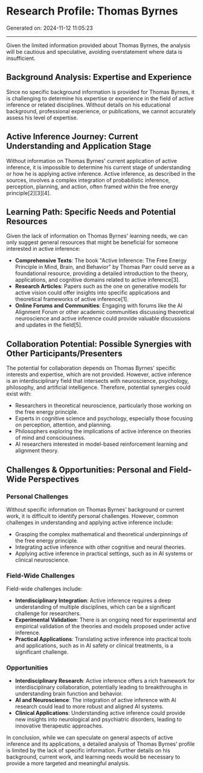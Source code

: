 # Research Profile: Thomas Byrnes

Generated on: 2024-11-12 11:05:23

---

Given the limited information provided about Thomas Byrnes, the analysis will be cautious and speculative, avoiding overstatement where data is insufficient.

## Background Analysis: Expertise and Experience
Since no specific background information is provided for Thomas Byrnes, it is challenging to determine his expertise or experience in the field of active inference or related disciplines. Without details on his educational background, professional experience, or publications, we cannot accurately assess his level of expertise.

## Active Inference Journey: Current Understanding and Application Stage
Without information on Thomas Byrnes' current application of active inference, it is impossible to determine his current stage of understanding or how he is applying active inference. Active inference, as described in the sources, involves a complex integration of probabilistic inference, perception, planning, and action, often framed within the free energy principle[2][3][4].

## Learning Path: Specific Needs and Potential Resources
Given the lack of information on Thomas Byrnes' learning needs, we can only suggest general resources that might be beneficial for someone interested in active inference:

- **Comprehensive Texts**: The book "Active Inference: The Free Energy Principle in Mind, Brain, and Behavior" by Thomas Parr could serve as a foundational resource, providing a detailed introduction to the theory, applications, and cognitive domains related to active inference[3].
- **Research Articles**: Papers such as the one on generative models for active vision could offer insights into specific applications and theoretical frameworks of active inference[1].
- **Online Forums and Communities**: Engaging with forums like the AI Alignment Forum or other academic communities discussing theoretical neuroscience and active inference could provide valuable discussions and updates in the field[5].

## Collaboration Potential: Possible Synergies with Other Participants/Presenters
The potential for collaboration depends on Thomas Byrnes' specific interests and expertise, which are not provided. However, active inference is an interdisciplinary field that intersects with neuroscience, psychology, philosophy, and artificial intelligence. Therefore, potential synergies could exist with:
- Researchers in theoretical neuroscience, particularly those working on the free energy principle.
- Experts in cognitive science and psychology, especially those focusing on perception, attention, and planning.
- Philosophers exploring the implications of active inference on theories of mind and consciousness.
- AI researchers interested in model-based reinforcement learning and alignment theory.

## Challenges & Opportunities: Personal and Field-Wide Perspectives
### Personal Challenges
Without specific information on Thomas Byrnes' background or current work, it is difficult to identify personal challenges. However, common challenges in understanding and applying active inference include:
- Grasping the complex mathematical and theoretical underpinnings of the free energy principle.
- Integrating active inference with other cognitive and neural theories.
- Applying active inference in practical settings, such as in AI systems or clinical neuroscience.

### Field-Wide Challenges
Field-wide challenges include:
- **Interdisciplinary Integration**: Active inference requires a deep understanding of multiple disciplines, which can be a significant challenge for researchers.
- **Experimental Validation**: There is an ongoing need for experimental and empirical validation of the theories and models proposed under active inference.
- **Practical Applications**: Translating active inference into practical tools and applications, such as in AI safety or clinical treatments, is a significant challenge.

### Opportunities
- **Interdisciplinary Research**: Active inference offers a rich framework for interdisciplinary collaboration, potentially leading to breakthroughs in understanding brain function and behavior.
- **AI and Neuroscience**: The integration of active inference with AI research could lead to more robust and aligned AI systems.
- **Clinical Applications**: Understanding active inference could provide new insights into neurological and psychiatric disorders, leading to innovative therapeutic approaches.

In conclusion, while we can speculate on general aspects of active inference and its applications, a detailed analysis of Thomas Byrnes' profile is limited by the lack of specific information. Further details on his background, current work, and learning needs would be necessary to provide a more targeted and meaningful analysis.